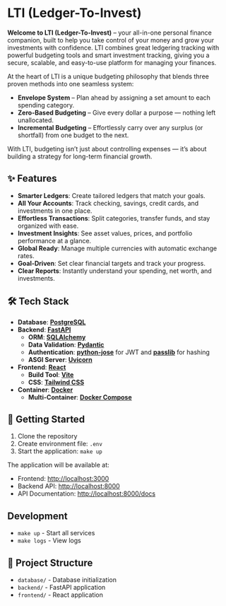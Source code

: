 # LTI (Ledger-To-Invest)

**Welcome to LTI (Ledger-To-Invest)** – your all-in-one personal finance companion, built to help you take control of your money and grow your investments with confidence. LTI combines great ledgering tracking with powerful budgeting tools and smart investment tracking, giving you a secure, scalable, and easy-to-use platform for managing your finances.

At the heart of LTI is a unique budgeting philosophy that blends three proven methods into one seamless system:

* **Envelope System** – Plan ahead by assigning a set amount to each spending category.
* **Zero-Based Budgeting** – Give every dollar a purpose — nothing left unallocated.
* **Incremental Budgeting** – Effortlessly carry over any surplus (or shortfall) from one budget to the next.

With LTI, budgeting isn’t just about controlling expenses — it’s about building a strategy for long-term financial growth.

## ✨ Features

* **Smarter Ledgers**: Create tailored ledgers that match your goals.
* **All Your Accounts**: Track checking, savings, credit cards, and investments in one place.
* **Effortless Transactions**: Split categories, transfer funds, and stay organized with ease.
* **Investment Insights**: See asset values, prices, and portfolio performance at a glance.
* **Global Ready**: Manage multiple currencies with automatic exchange rates.
* **Goal-Driven**: Set clear financial targets and track your progress.
* **Clear Reports**: Instantly understand your spending, net worth, and investments.

## 🛠️ Tech Stack

* **Database**: [**PostgreSQL**](https://www.postgresql.org/)
* **Backend**: [**FastAPI**](https://fastapi.tiangolo.com/)
  * **ORM**: [**SQLAlchemy**](https://www.sqlalchemy.org/)
  * **Data Validation**: [**Pydantic**](https://pydantic-docs.helpmanual.io/)
  * **Authentication**: [**python-jose**](https://github.com/mpdavis/python-jose) for JWT and [**passlib**](https://passlib.readthedocs.io/en/stable/) for hashing
  * **ASGI Server**: [**Uvicorn**](https://www.uvicorn.org/)
* **Frontend**: [**React**](https://react.dev/)
  * **Build Tool**: [**Vite**](https://vite.dev/)
  * **CSS**: [**Tailwind CSS**](https://tailwindcss.com/)
* **Container**: [**Docker**](https://www.docker.com/)
  * **Multi-Container**: [**Docker Compose**](https://docs.docker.com/compose/)

## 🚀 Getting Started

1. Clone the repository
2. Create environment file: `.env`
3. Start the application: `make up`
<!-- 3. Build the application: `make build` -->
<!-- 2. Copy environment file: `cp .env.example .env` -->

The application will be available at:

* Frontend: <http://localhost:3000>
* Backend API: <http://localhost:8000>
* API Documentation: <http://localhost:8000/docs>

## Development

* `make up` - Start all services
* `make logs` - View logs
<!-- - `make test` - Run backend tests -->
<!-- - `make shell-backend` - Access backend container -->
<!-- - `make shell-frontend` - Access frontend container -->

## 📂 Project Structure

* `database/` - Database initialization
* `backend/` - FastAPI application
* `frontend/` - React application
<!-- - `scripts/` - Utility scripts -->